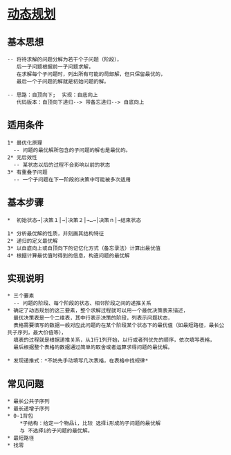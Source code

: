 # [动态规划](http://blog.jobbole.com/83949/)
  ## 基本思想
    -- 将待求解的问题分解为若干个子问题（阶段），
	   后一子问题根据前一子问题求解，
	   在求解每个子问题时，列出所有可能的局部解，但只保留最优的，
	   最后一个子问题的解就是初始问题的解。
	
	-- 思路：自顶向下;  实现：自底向上
	   代码版本：自顶向下递归--> 带备忘递归--> 自底向上
		
	   
  ## 适用条件
    1* 最优化原理
      -- 问题的最优解所包含的子问题的解也是最优的。
    2* 无后效性
      -- 某状态以后的过程不会影响以前的状态	
	3* 有重叠子问题
	  -- 一个子问题在下一阶段的决策中可能被多次适用
	  
  ## 基本步骤
    *  初始状态→│决策１│→│决策２│→…→│决策ｎ│→结束状态
	
    1* 分析最优解的性质，并刻画其结构特征
    2* 递归的定义最优解
	3* 以自底向上或自顶向下的记忆化方式（备忘录法）计算出最优值
	4* 根据计算最优值时得到的信息，构造问题的最优解
      	
  ## 实现说明
    * 三个要素
      -- 问题的阶段、每个阶段的状态、相邻阶段之间的递推关系	
	* 确定了动态规划的这三要素，整个求解过程就可以用一个最优决策表来描述，
	  最优决策表是一个二维表，其中行表示决策的阶段，列表示问题状态，
	  表格需要填写的数据一般对应此问题的在某个阶段某个状态下的最优值（如最短路径，最长公共子序列，最大价值等），
	  填表的过程就是根据递推关系，从1行1列开始，以行或者列优先的顺序，依次填写表格，
	  最后根据整个表格的数据通过简单的取舍或者运算求得问题的最优解。  
	
	* 发现递推式：*不妨先手动填写几次表格，在表格中找规律*
	  
  ## 常见问题
    * 最长公共子序列
	* 最长递增子序列
	* 0-1背包
		*子结构：给定一个物品i，比较 选择i形成的子问题的最优解 
		与 不选择i的子问题的最优解。
	* 最短路径
	* 找零
	  
	  
	  
	  
	  
	  
	  
	  